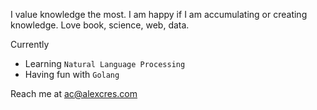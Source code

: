 I value knowledge the most. I am happy if I am accumulating or creating knowledge. Love book, science, web, data. 

Currently
- Learning `Natural Language Processing`
- Having fun with `Golang`

Reach me at ac@alexcres.com

<!--
**alexcres/alexcres** is a ✨ _special_ ✨ repository because its `README.md` (this file) appears on your GitHub profile.

Here are some ideas to get you started:

- 🔭 I’m currently working on ...
- 🌱 I’m currently learning ...
- 👯 I’m looking to collaborate on ...
- 🤔 I’m looking for help with ...
- 💬 Ask me about ...
- 📫 How to reach me: ...
- ⚡ Fun fact: ...
-->
